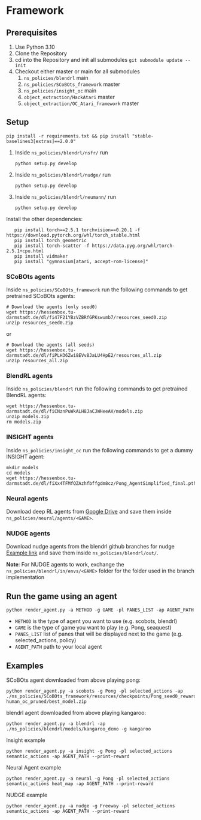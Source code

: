 # Framework
## Prerequisites
1. Use Python 3.10
2. Clone the Repository
3. cd into the Repository and init all submodules
``` git submodule update --init ```
4. Checkout either master or main for all submodules
   1. ``` ns_policies/blendrl ``` main
   2. ``` ns_policies/SCoBOts_framework ``` master
   3. ``` ns_policies/insight_oc ``` main
   4. ``` object_extraction/HackAtari ``` master
   5. ``` object_extraction/OC_Atari_framework ``` master
## Setup
```
pip install -r requirements.txt && pip install "stable-baselines3[extras]==2.0.0"
```
1. Inside ```ns_policies/blendrl/nsfr/``` run
    ```
    python setup.py develop
    ```
2. Inside ```ns_policies/blendrl/nudge/``` run
    ```
    python setup.py develop
    ```
3. Inside ```ns_policies/blendrl/neumann/``` run
    ```
    python setup.py develop
    ```
Install the other dependencies:
```
   pip install torch==2.5.1 torchvision==0.20.1 -f https://download.pytorch.org/whl/torch_stable.html
   pip install torch_geometric
   pip install torch-scatter -f https://data.pyg.org/whl/torch-2.5.1+cpu.html
   pip install vidmaker 
   pip install "gymnasium[atari, accept-rom-license]"
   ```
   
### SCoBOts agents
Inside ``` ns_policies/SCoBOts_framework ``` run the following commands to get pretrained SCoBOts agents:

```
# Download the agents (only seed0)
wget https://hessenbox.tu-darmstadt.de/dl/fi47F21YBzVZBRfGPKswumb7/resources_seed0.zip
unzip resources_seed0.zip
```
or
```
# Download the agents (all seeds)
wget https://hessenbox.tu-darmstadt.de/dl/fiPLH36Zwi8EVv8JaLU4HpE2/resources_all.zip
unzip resources_all.zip
```

### BlendRL agents
Inside ``` ns_policies/blendrl ``` run the following commands to get pretrained BlendRL agents:
```
wget https://hessenbox.tu-darmstadt.de/dl/fiCNznPuWkALH8JaCJWHeeAV/models.zip
unzip models.zip
rm models.zip
```

### INSIGHT agents
Inside ``` ns_policies/insight_oc ``` run the following commands to get a dummy INSIGHT agent:
```
mkdir models
cd models
wget https://hessenbox.tu-darmstadt.de/dl/fiXx4TFMfQZAzhfbffgdm8cz/Pong_AgentSimplified_final.pth
```

### Neural agents
Download deep RL agents from [Google Drive](https://drive.google.com/drive/folders/1-6l2A82dGlBZ52jlKEuo9vTCdOcfFZHJ?usp=sharing) and save them inside ``` ns_policies/neural/agents/<GAME> ```.

### NUDGE agents
Download nudge agents from the blendrl github branches for nudge [Example link](https://github.com/ml-research/blendrl/tree/Kangaroo-Nudge/out_kangaroo/runs/kangaroo_softmax_blender_logic_lr_0.00025_llr_0.00025_blr_0.00025_gamma_0.99_bentcoef_0.01_numenvs_50_steps_128__0)
and save them inside ``` ns_policies/blendrl/out/ ```.

**Note**: For NUDGE agents to work, exchange the ``` ns_policies/blendrl/in/envs/<GAME> ``` folder for the <GAME> folder used in the branch implementation

## Run the game using an agent

```
python render_agent.py -a METHOD -g GAME -pl PANES_LIST -ap AGENT_PATH
```

* ```METHOD``` is the type of agent you want to use (e.g. scobots, blendrl)
* ```GAME``` is the type of game you want to play (e.g. Pong, seaquest)
* ```PANES_LIST``` list of panes that will be displayed next to the game (e.g. selected_actions, policy)
* ```AGENT_PATH``` path to your local agent
  
## Examples
SCoBOts agent downloaded from above playing pong: 
``` 
python render_agent.py -a scobots -g Pong -pl selected_actions -ap ./ns_policies/SCoBOts_framework/resources/checkpoints/Pong_seed0_reward-human_oc_pruned/best_model.zip
```
blendrl agent downloaded from above playing kangaroo: 
``` 
python render_agent.py -a blendrl -ap ./ns_policies/blendrl/models/kangaroo_demo -g kangaroo
```
Insight example
```
python render_agent.py -a insight -g Pong -pl selected_actions semantic_actions -ap AGENT_PATH --print-reward
```
Neural Agent example
```
python render_agent.py -a neural -g Pong -pl selected_actions semantic_actions heat_map -ap AGENT_PATH --print-reward
```
NUDGE example
```
python render_agent.py -a nudge -g Freeway -pl selected_actions semantic_actions -ap AGENT_PATH --print-reward
```